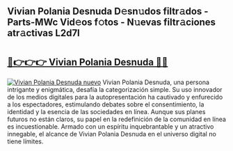 ## Vivian Polania Desnuda D𝚎sn𝚞dos filtr𝚊dos - Parts-MWc Vid𝚎os f𝚘tos - N𝚞evas filtr𝚊ciones atr𝚊ctivas L2d7I

# <h2><a href="http://mb12xf3.tromn.icu/?c=Vivian+Polania+Desnuda">🔗👉👉👉 Vivian Polania Desnuda 🔗🔗</a></h2>

[![Vivian Polania Desnuda nuevo](https://i.imgur.com/pEAQMta.gif)](http://mb12xf3.tromn.icu/?c=Vivian+Polania+Desnuda)
Vivian Polania Desnuda, una persona intrigante y enigmática, desafía la categorización simple. Su uso innovador de los medios digitales para la autopresentación ha cautivado y enfurecido a los espectadores, estimulando debates sobre el consentimiento, la identidad y la esencia de las sociedades en línea. Aunque sus planes futuros no están claros, su papel en la redefinición de la comunidad en línea es incuestionable. Armado con un espíritu inquebrantable y un atractivo innegable, el alcance de Vivian Polania Desnuda en el universo digital no tiene límites.
